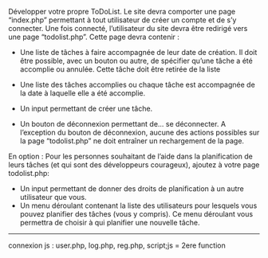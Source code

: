 Développer votre propre ToDoList.
Le site devra comporter une page “index.php” permettant à tout utilisateur
de créer un compte et de s’y connecter.
Une fois connecté, l’utilisateur du site devra être redirigé vers une page
“todolist.php”.
Cette page devra contenir :
- Une liste de tâches à faire accompagnée de leur date de création. Il
  doit être possible, avec un bouton ou autre, de spécifier qu’une tâche
  a été accomplie ou annulée. Cette tâche doit être retirée de la liste

- Une liste des tâches accomplies ou chaque tâche est accompagnée
  de la date à laquelle elle a été accomplie.
- Un input permettant de créer une tâche.
- Un bouton de déconnexion permettant de... se déconnecter.
  A l’exception du bouton de déconnexion, aucune des actions possibles sur
  la page “todolist.php” ne doit entraîner un rechargement de la page.

En option :
Pour les personnes souhaitant de l’aide dans la planification de leurs
tâches (et qui sont des développeurs courageux), ajoutez à votre page
todolist.php:
- Un input permettant de donner des droits de planification à un autre
  utilisateur que vous.
- Un menu déroulant contenant la liste des utilisateurs pour lesquels
  vous pouvez planifier des tâches (vous y compris). Ce menu
  déroulant vous permettra de choisir à qui planifier une nouvelle tâche.
  

-------------------------
connexion js : user.php, log.php, reg.php, script;js = 2ere function